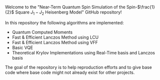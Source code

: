 Welcome to the "Near-Term Quantum Spin Simulation of the Spin-$\frac{1}{2}$ Square $J_{1}-J_{2}$ Heisenberg Model" GitHub repository!

In this repository the following algorithms are implemented:
  - Quantum Computed Moments
  - Fast & Efficient Lanczos Method using LCU
  - Fast & Efficient Lanczos Method using VFF
  - Basic VQE
  - Theoretical Krylov Implementations using Real-Time basis and Lanczos basis

The goal of the repository is to help reproduction efforts and to give base code where base code might not already exist for other projects.
